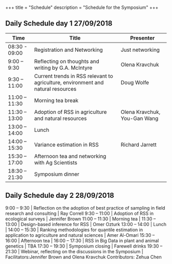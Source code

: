 +++
title = "Schedule"
description = "Schedule for the Symposium"
+++

## Daily Schedule day 1 27/09/2018

 Time | Title | Presenter 
------ | ------- | -------
08:30 - 09:00 | Registration and Networking | Just networking 
9:00 – 9:30 | Reflecting on thoughts and writing by G.A. McIntyre | Olena Kravchuk
9:30 – 11:00 | Current trends in RSS relevant to agriculture, environment and natural resources | Doug Wolfe
11:00 – 11:30 | Morning tea break |
11:30 – 13:00 | Adoption of RSS in agriculture and natural resources | Olena Kravchuk, You-Gan Wang
13:00 – 14:00 | Lunch |
14:00 – 15:30 | Variance estimation in RSS | Richard Jarrett
15:30 – 17:00 | Afternoon tea and networking with Ag Scientists |
18:30 – 21:30 | Symposium dinner |

## Daily Schedule day 2 28/09/2018

9:00 – 9:30 | Reflection on the adoption of best practice of sampling in field research and consulting | Ray Correll
9:30 – 11:00 | Adoption of RSS in ecological surveys | Jennifer Brown
11:00 – 11:30 | Morning tea |
11:30 – 13:00 | Design-based inference for RSS | Omer Ozturk
13:00 – 14:00 | Lunch |
14:00 – 15:30 | Ranking methodologies for quantile estimation in application to agriculture and natural sciences | Amer Al-Omari
15:30 – 16:00 | Afternoon tea |
16:00 – 17:30 | RSS in Big Data in plant and animal genetics | TBA
17:30 – 19:30 | Symposium closing | Farewell drinks
19:30 – 21:30 | Webinar, reflecting on the discussions in the Symposium | Facilitators:Jennifer Brown and Olena Kravchuk Contributors: Zehua Chen
